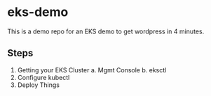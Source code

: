 # eks-demo
This is a demo repo for an EKS demo to get wordpress in 4 minutes. 

## Steps
1. Getting your EKS Cluster
  a. Mgmt Console
  b. eksctl 
2. Configure kubectl 
3. Deploy Things
